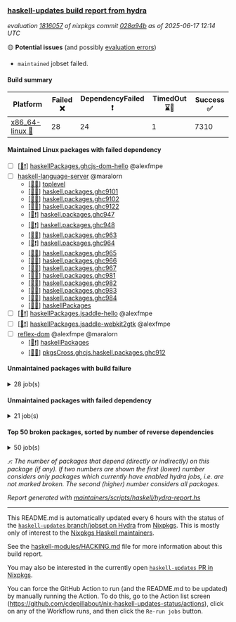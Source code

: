 ### [haskell-updates build report from hydra](https://hydra.nixos.org/jobset/nixpkgs/haskell-updates)
*evaluation [1816057](https://hydra.nixos.org/eval/1816057) of nixpkgs commit [028a94b](https://github.com/NixOS/nixpkgs/commits/028a94be88e833c919631df2973a00ec008062a8) as of 2025-06-17 12:14 UTC*

🟡 **Potential issues** (and possibly [evaluation errors](https://hydra.nixos.org/jobset/nixpkgs/haskell-updates))
  * `maintained` jobset failed.

#### Build summary

 | Platform | Failed ❌ | DependencyFailed ❗ | TimedOut ⌛🚫 | Success ✅ | 
 | --- | --- | --- | --- | --- | 
 | [x86_64-linux 🐧](https://hydra.nixos.org/eval/1816057?filter=.x86_64-linux) | 28 | 24 | 1 | 7310 | 
#### Maintained Linux packages with failed dependency
- [ ] [[🐧❗]](https://hydra.nixos.org/build/300115747) [haskellPackages.ghcjs-dom-hello](https://hydra.nixos.org/eval/1816057?filter=haskellPackages.ghcjs-dom-hello) @alexfmpe
- [ ] [haskell-language-server](https://hydra.nixos.org/eval/1816057?filter=haskell-language-server) @maralorn
  - [[🐧✅]](https://hydra.nixos.org/build/299350482) [toplevel](https://hydra.nixos.org/eval/1816057?filter=haskell-language-server)
  - [[🐧✅]](https://hydra.nixos.org/build/300115708) [haskell.packages.ghc9101](https://hydra.nixos.org/eval/1816057?filter=haskell.packages.ghc9101.haskell-language-server)
  - [[🐧✅]](https://hydra.nixos.org/build/300115711) [haskell.packages.ghc9102](https://hydra.nixos.org/eval/1816057?filter=haskell.packages.ghc9102.haskell-language-server)
  - [[🐧✅]](https://hydra.nixos.org/build/299350473) [haskell.packages.ghc9122](https://hydra.nixos.org/eval/1816057?filter=haskell.packages.ghc9122.haskell-language-server)
  - [[🐧❗]](https://hydra.nixos.org/build/299350476) [haskell.packages.ghc947](https://hydra.nixos.org/eval/1816057?filter=haskell.packages.ghc947.haskell-language-server)
  - [[🐧❗]](https://hydra.nixos.org/build/299350474) [haskell.packages.ghc948](https://hydra.nixos.org/eval/1816057?filter=haskell.packages.ghc948.haskell-language-server)
  - [[🐧✅]](https://hydra.nixos.org/build/299350477) [haskell.packages.ghc963](https://hydra.nixos.org/eval/1816057?filter=haskell.packages.ghc963.haskell-language-server)
  - [[🐧❗]](https://hydra.nixos.org/build/299350475) [haskell.packages.ghc964](https://hydra.nixos.org/eval/1816057?filter=haskell.packages.ghc964.haskell-language-server)
  - [[🐧✅]](https://hydra.nixos.org/build/299350479) [haskell.packages.ghc965](https://hydra.nixos.org/eval/1816057?filter=haskell.packages.ghc965.haskell-language-server)
  - [[🐧✅]](https://hydra.nixos.org/build/299350480) [haskell.packages.ghc966](https://hydra.nixos.org/eval/1816057?filter=haskell.packages.ghc966.haskell-language-server)
  - [[🐧✅]](https://hydra.nixos.org/build/299350478) [haskell.packages.ghc967](https://hydra.nixos.org/eval/1816057?filter=haskell.packages.ghc967.haskell-language-server)
  - [[🐧✅]](https://hydra.nixos.org/build/299350486) [haskell.packages.ghc981](https://hydra.nixos.org/eval/1816057?filter=haskell.packages.ghc981.haskell-language-server)
  - [[🐧✅]](https://hydra.nixos.org/build/299350489) [haskell.packages.ghc982](https://hydra.nixos.org/eval/1816057?filter=haskell.packages.ghc982.haskell-language-server)
  - [[🐧✅]](https://hydra.nixos.org/build/299350498) [haskell.packages.ghc983](https://hydra.nixos.org/eval/1816057?filter=haskell.packages.ghc983.haskell-language-server)
  - [[🐧✅]](https://hydra.nixos.org/build/299350481) [haskell.packages.ghc984](https://hydra.nixos.org/eval/1816057?filter=haskell.packages.ghc984.haskell-language-server)
  - [[🐧✅]](https://hydra.nixos.org/build/299350520) [haskellPackages](https://hydra.nixos.org/eval/1816057?filter=haskellPackages.haskell-language-server)
- [ ] [[🐧❗]](https://hydra.nixos.org/build/300115753) [haskellPackages.jsaddle-hello](https://hydra.nixos.org/eval/1816057?filter=haskellPackages.jsaddle-hello) @alexfmpe
- [ ] [[🐧❗]](https://hydra.nixos.org/build/300115754) [haskellPackages.jsaddle-webkit2gtk](https://hydra.nixos.org/eval/1816057?filter=haskellPackages.jsaddle-webkit2gtk) @alexfmpe
- [ ] [reflex-dom](https://hydra.nixos.org/eval/1816057?filter=reflex-dom) @alexfmpe @maralorn
  - [[🐧❗]](https://hydra.nixos.org/build/300115760) [haskellPackages](https://hydra.nixos.org/eval/1816057?filter=haskellPackages.reflex-dom)
  - [[🐧✅]](https://hydra.nixos.org/build/299350565) [pkgsCross.ghcjs.haskell.packages.ghc912](https://hydra.nixos.org/eval/1816057?filter=pkgsCross.ghcjs.haskell.packages.ghc912.reflex-dom)
#### Unmaintained packages with build failure
<details><summary>28 job(s) </summary>

- [ ] [[🐧❌]](https://hydra.nixos.org/build/299137964) [haskellPackages.gi-soup2](https://hydra.nixos.org/eval/1816057?filter=haskellPackages.gi-soup2)  ⤴️ 6 | 17
- [ ] [[🐧❌]](https://hydra.nixos.org/build/299138284) [haskellPackages.gpu-vulkan-middle](https://hydra.nixos.org/eval/1816057?filter=haskellPackages.gpu-vulkan-middle)  ⤴️ 3 | 7
- [ ] [[🐧❌]](https://hydra.nixos.org/build/299142323) [haskellPackages.xml-picklers](https://hydra.nixos.org/eval/1816057?filter=haskellPackages.xml-picklers)  ⤴️ 2 | 9
- [ ] [[🐧❌]](https://hydra.nixos.org/build/299137660) [haskellPackages.free-vector-spaces](https://hydra.nixos.org/eval/1816057?filter=haskellPackages.free-vector-spaces)  ⤴️ 1 | 7
- [ ] [[🐧❌]](https://hydra.nixos.org/build/299137683) [haskellPackages.fs-api](https://hydra.nixos.org/eval/1816057?filter=haskellPackages.fs-api)  ⤴️ 1 | 1
- [ ] [[🐧❌]](https://hydra.nixos.org/build/299139026) [haskellPackages.jpeg-turbo](https://hydra.nixos.org/eval/1816057?filter=haskellPackages.jpeg-turbo)  ⤴️ 1 | 1
- [ ] [[🐧❌]](https://hydra.nixos.org/build/299350512) [haskellPackages.geomancy-layout](https://hydra.nixos.org/eval/1816057?filter=haskellPackages.geomancy-layout)  ⤴️ 0 | 7
- [ ] [[🐧❌]](https://hydra.nixos.org/build/299140892) [haskellPackages.selda-json](https://hydra.nixos.org/eval/1816057?filter=haskellPackages.selda-json)  ⤴️ 0 | 2
- [ ] [[🐧❌]](https://hydra.nixos.org/build/299138327) [haskellPackages.hash-store](https://hydra.nixos.org/eval/1816057?filter=haskellPackages.hash-store)  ⤴️ 0 | 1
- [ ] [[🐧❌]](https://hydra.nixos.org/build/299139104) [haskellPackages.kmeans](https://hydra.nixos.org/eval/1816057?filter=haskellPackages.kmeans)  ⤴️ 0 | 1
- [ ] [[🐧❌]](https://hydra.nixos.org/build/299186735) [haskellPackages.wire-streams](https://hydra.nixos.org/eval/1816057?filter=haskellPackages.wire-streams)  ⤴️ 0 | 1
- [ ] [[🐧❌]](https://hydra.nixos.org/build/299186680) [haskellPackages.cabal-cargs](https://hydra.nixos.org/eval/1816057?filter=haskellPackages.cabal-cargs) 
- [ ] [[🐧❌]](https://hydra.nixos.org/build/299186683) [haskellPackages.delta-store](https://hydra.nixos.org/eval/1816057?filter=haskellPackages.delta-store) 
- [ ] [[🐧❌]](https://hydra.nixos.org/build/299137822) [haskellPackages.genvalidity-network-uri](https://hydra.nixos.org/eval/1816057?filter=haskellPackages.genvalidity-network-uri) 
- [ ] [[🐧❌]](https://hydra.nixos.org/build/299137903) [haskellPackages.gi-clutter](https://hydra.nixos.org/eval/1816057?filter=haskellPackages.gi-clutter) 
- [ ] [[🐧❌]](https://hydra.nixos.org/build/299137966) [haskellPackages.gitrev-typed](https://hydra.nixos.org/eval/1816057?filter=haskellPackages.gitrev-typed) 
- [ ] [[🐧❌]](https://hydra.nixos.org/build/299138362) [haskellPackages.haskell-halogen-core](https://hydra.nixos.org/eval/1816057?filter=haskellPackages.haskell-halogen-core) 
- [ ] [[🐧❌]](https://hydra.nixos.org/build/299138382) [haskellPackages.haskoin-store](https://hydra.nixos.org/eval/1816057?filter=haskellPackages.haskoin-store) 
- [ ] [[🐧❌]](https://hydra.nixos.org/build/299139409) [haskellPackages.llama-cpp-hs](https://hydra.nixos.org/eval/1816057?filter=haskellPackages.llama-cpp-hs) 
- [ ] [[🐧❌]](https://hydra.nixos.org/build/299139659) [haskellPackages.more-extensible-effects](https://hydra.nixos.org/eval/1816057?filter=haskellPackages.more-extensible-effects) 
- [ ] [[🐧❌]](https://hydra.nixos.org/build/299140266) [haskellPackages.phino](https://hydra.nixos.org/eval/1816057?filter=haskellPackages.phino) 
- [ ] [[🐧❌]](https://hydra.nixos.org/build/299186718) [haskellPackages.rawlock](https://hydra.nixos.org/eval/1816057?filter=haskellPackages.rawlock) 
- [ ] [[🐧❌]](https://hydra.nixos.org/build/299186719) [haskellPackages.rds-data](https://hydra.nixos.org/eval/1816057?filter=haskellPackages.rds-data) 
- [ ] [[🐧❌]](https://hydra.nixos.org/build/299350536) [haskellPackages.resource-registry](https://hydra.nixos.org/eval/1816057?filter=haskellPackages.resource-registry) 
- [ ] [[🐧❌]](https://hydra.nixos.org/build/299141710) [haskellPackages.text-builder-lawful-conversions](https://hydra.nixos.org/eval/1816057?filter=haskellPackages.text-builder-lawful-conversions) 
- [ ] [[🐧❌]](https://hydra.nixos.org/build/299141969) [haskellPackages.unimap](https://hydra.nixos.org/eval/1816057?filter=haskellPackages.unimap) 
- [ ] [[🐧❌]](https://hydra.nixos.org/build/299186734) [haskellPackages.verismith](https://hydra.nixos.org/eval/1816057?filter=haskellPackages.verismith) 
- [ ] [[🐧❌]](https://hydra.nixos.org/build/299186736) [haskellPackages.wsjtx-udp](https://hydra.nixos.org/eval/1816057?filter=haskellPackages.wsjtx-udp) 
</details>

#### Unmaintained packages with failed dependency
<details><summary>21 job(s) </summary>

- [ ] [ihaskell](https://hydra.nixos.org/eval/1816057?filter=ihaskell)  ⤴️ 10 | 18
  - [[🐧❗]](https://hydra.nixos.org/build/299142511) [toplevel](https://hydra.nixos.org/eval/1816057?filter=ihaskell)
  - [[🐧✅]](https://hydra.nixos.org/build/299138863) [haskellPackages](https://hydra.nixos.org/eval/1816057?filter=haskellPackages.ihaskell)
- [ ] [[🐧❗]](https://hydra.nixos.org/build/300115743) [haskellPackages.gi-webkit2](https://hydra.nixos.org/eval/1816057?filter=haskellPackages.gi-webkit2)  ⤴️ 4 | 14
- [ ] [[🐧❗]](https://hydra.nixos.org/build/299138282) [haskellPackages.gpu-vulkan-middle-khr-surface](https://hydra.nixos.org/eval/1816057?filter=haskellPackages.gpu-vulkan-middle-khr-surface)  ⤴️ 2 | 5
- [ ] [[🐧❗]](https://hydra.nixos.org/build/299186709) [haskellPackages.pantry](https://hydra.nixos.org/eval/1816057?filter=haskellPackages.pantry)  ⤴️ 1 | 5
- [ ] [[🐧❗]](https://hydra.nixos.org/build/299140294) [haskellPackages.pontarius-xmpp](https://hydra.nixos.org/eval/1816057?filter=haskellPackages.pontarius-xmpp)  ⤴️ 1 | 4
- [ ] [[🐧❗]](https://hydra.nixos.org/build/299137125) [haskellPackages.dde](https://hydra.nixos.org/eval/1816057?filter=haskellPackages.dde)  ⤴️ 0 | 1
- [ ] [[🐧❗]](https://hydra.nixos.org/build/299138294) [haskellPackages.gpu-vulkan-middle-khr-surface-glfw](https://hydra.nixos.org/eval/1816057?filter=haskellPackages.gpu-vulkan-middle-khr-surface-glfw)  ⤴️ 0 | 1
- [ ] [[🐧❗]](https://hydra.nixos.org/build/299138291) [haskellPackages.gpu-vulkan-middle-khr-swapchain](https://hydra.nixos.org/eval/1816057?filter=haskellPackages.gpu-vulkan-middle-khr-swapchain)  ⤴️ 0 | 1
- [ ] [[🐧❗]](https://hydra.nixos.org/build/299135408) [haskellPackages.JuicyPixels-jpeg-turbo](https://hydra.nixos.org/eval/1816057?filter=haskellPackages.JuicyPixels-jpeg-turbo) 
- [ ] [[🐧❗]](https://hydra.nixos.org/build/299350509) [haskellPackages.fs-sim](https://hydra.nixos.org/eval/1816057?filter=haskellPackages.fs-sim) 
- [ ] [[🐧❗]](https://hydra.nixos.org/build/299137970) [haskellPackages.gi-soup](https://hydra.nixos.org/eval/1816057?filter=haskellPackages.gi-soup) 
- [ ] [[🐧❗]](https://hydra.nixos.org/build/299137933) [haskellPackages.gi-vips](https://hydra.nixos.org/eval/1816057?filter=haskellPackages.gi-vips) 
- [ ] [[🐧❗]](https://hydra.nixos.org/build/300115752) [haskellPackages.hgdal](https://hydra.nixos.org/eval/1816057?filter=haskellPackages.hgdal) 
- [ ] [[🐧❗]](https://hydra.nixos.org/build/299138740) [haskellPackages.hsendxmpp](https://hydra.nixos.org/eval/1816057?filter=haskellPackages.hsendxmpp) 
- [ ] [[🐧❗]](https://hydra.nixos.org/build/299138923) [haskellPackages.inspection-proxy](https://hydra.nixos.org/eval/1816057?filter=haskellPackages.inspection-proxy) 
- [ ] [[🐧❗]](https://hydra.nixos.org/build/299139187) [haskellPackages.lambdabot-xmpp](https://hydra.nixos.org/eval/1816057?filter=haskellPackages.lambdabot-xmpp) 
- [ ] [[🐧❗]](https://hydra.nixos.org/build/300115782) [maintained](https://hydra.nixos.org/eval/1816057?filter=maintained) 
- [ ] [[🐧❗]](https://hydra.nixos.org/build/299186705) [haskellPackages.mega-sdist](https://hydra.nixos.org/eval/1816057?filter=haskellPackages.mega-sdist) 
- [ ] [[🐧❗]](https://hydra.nixos.org/build/299140292) [haskellPackages.pontarius-xmpp-extras](https://hydra.nixos.org/eval/1816057?filter=haskellPackages.pontarius-xmpp-extras) 
</details>

#### Top 50 broken packages, sorted by number of reverse dependencies
<details><summary>50 job(s) </summary>

[haskell98](https://packdeps.haskellers.com/reverse/haskell98) ⤴️ 152  
[failure](https://packdeps.haskellers.com/reverse/failure) ⤴️ 72  
[enumerator](https://packdeps.haskellers.com/reverse/enumerator) ⤴️ 56  
[connection](https://packdeps.haskellers.com/reverse/connection) ⤴️ 50  
[util](https://packdeps.haskellers.com/reverse/util) ⤴️ 49  
[derive](https://packdeps.haskellers.com/reverse/derive) ⤴️ 48  
[fclabels](https://packdeps.haskellers.com/reverse/fclabels) ⤴️ 47  
[syb-with-class](https://packdeps.haskellers.com/reverse/syb-with-class) ⤴️ 42  
[MonadCatchIO-transformers](https://packdeps.haskellers.com/reverse/MonadCatchIO-transformers) ⤴️ 41  
[TypeCompose](https://packdeps.haskellers.com/reverse/TypeCompose) ⤴️ 41  
[PrimitiveArray](https://packdeps.haskellers.com/reverse/PrimitiveArray) ⤴️ 35  
[crypto-random](https://packdeps.haskellers.com/reverse/crypto-random) ⤴️ 35  
[dual](https://packdeps.haskellers.com/reverse/dual) ⤴️ 32  
[hsp](https://packdeps.haskellers.com/reverse/hsp) ⤴️ 32  
[language-ecmascript](https://packdeps.haskellers.com/reverse/language-ecmascript) ⤴️ 31  
[iteratee](https://packdeps.haskellers.com/reverse/iteratee) ⤴️ 29  
[composite-base](https://packdeps.haskellers.com/reverse/composite-base) ⤴️ 28  
[regexpr](https://packdeps.haskellers.com/reverse/regexpr) ⤴️ 27  
[text-format](https://packdeps.haskellers.com/reverse/text-format) ⤴️ 27  
[crypto-numbers](https://packdeps.haskellers.com/reverse/crypto-numbers) ⤴️ 25  
[either-unwrap](https://packdeps.haskellers.com/reverse/either-unwrap) ⤴️ 25  
[Crypto](https://packdeps.haskellers.com/reverse/Crypto) ⤴️ 22  
[crypto-pubkey](https://packdeps.haskellers.com/reverse/crypto-pubkey) ⤴️ 22  
[haskelldb](https://packdeps.haskellers.com/reverse/haskelldb) ⤴️ 22  
[wxdirect](https://packdeps.haskellers.com/reverse/wxdirect) ⤴️ 22  
[BiobaseTypes](https://packdeps.haskellers.com/reverse/BiobaseTypes) ⤴️ 21  
[alg](https://packdeps.haskellers.com/reverse/alg) ⤴️ 21  
[hw-rankselect-base](https://packdeps.haskellers.com/reverse/hw-rankselect-base) ⤴️ 21  
[libxml-sax](https://packdeps.haskellers.com/reverse/libxml-sax) ⤴️ 21  
[wxc](https://packdeps.haskellers.com/reverse/wxc) ⤴️ 21  
[biocore](https://packdeps.haskellers.com/reverse/biocore) ⤴️ 20  
[hw-excess](https://packdeps.haskellers.com/reverse/hw-excess) ⤴️ 20  
[reform](https://packdeps.haskellers.com/reverse/reform) ⤴️ 20  
[wxcore](https://packdeps.haskellers.com/reverse/wxcore) ⤴️ 20  
[attoparsec-enumerator](https://packdeps.haskellers.com/reverse/attoparsec-enumerator) ⤴️ 19  
[cprng-aes](https://packdeps.haskellers.com/reverse/cprng-aes) ⤴️ 19  
[fay](https://packdeps.haskellers.com/reverse/fay) ⤴️ 19  
[harp](https://packdeps.haskellers.com/reverse/harp) ⤴️ 19  
[hsx2hs](https://packdeps.haskellers.com/reverse/hsx2hs) ⤴️ 19  
[hw-balancedparens](https://packdeps.haskellers.com/reverse/hw-balancedparens) ⤴️ 19  
[ixset](https://packdeps.haskellers.com/reverse/ixset) ⤴️ 19  
[mmsyn2](https://packdeps.haskellers.com/reverse/mmsyn2) ⤴️ 19  
[wx](https://packdeps.haskellers.com/reverse/wx) ⤴️ 19  
[BiobaseENA](https://packdeps.haskellers.com/reverse/BiobaseENA) ⤴️ 18  
[asn1-data](https://packdeps.haskellers.com/reverse/asn1-data) ⤴️ 18  
[bytestring-show](https://packdeps.haskellers.com/reverse/bytestring-show) ⤴️ 18  
[dbus-core](https://packdeps.haskellers.com/reverse/dbus-core) ⤴️ 18  
[digit](https://packdeps.haskellers.com/reverse/digit) ⤴️ 18  
[gtksourceview2](https://packdeps.haskellers.com/reverse/gtksourceview2) ⤴️ 18  
[hw-rankselect](https://packdeps.haskellers.com/reverse/hw-rankselect) ⤴️ 18  
</details>


*⤴️: The number of packages that depend (directly or indirectly) on this package (if any). If two numbers are shown the first (lower) number considers only packages which currently have enabled hydra jobs, i.e. are not marked broken. The second (higher) number considers all packages.*

*Report generated with [maintainers/scripts/haskell/hydra-report.hs](https://github.com/NixOS/nixpkgs/blob/haskell-updates/maintainers/scripts/haskell/hydra-report.hs)*


----------------------------------------------------------------------

This README.md is automatically updated every 6 hours with the status of the
[`haskell-updates` branch/jobset on Hydra](https://hydra.nixos.org/jobset/nixpkgs/haskell-updates)
from [Nixpkgs](https://github.com/NixOS/nixpkgs).  This is mostly only of
interest to the [Nixpkgs Haskell maintainers](https://github.com/orgs/NixOS/teams/haskell).

See the
[haskell-modules/HACKING.md](https://github.com/NixOS/nixpkgs/blob/haskell-updates/pkgs/development/haskell-modules/HACKING.md)
file for more information about this build report.

You may also be interested in the currently open
[`haskell-updates` PR in Nixpkgs](https://github.com/nixos/nixpkgs/pulls?q=is%3Apr+is%3Aopen+head%3Ahaskell-updates).

You can force the GitHub Action to run (and the README.md to be updated) by
manually running the Action.  To do this, go to the Action list screen
(https://github.com/cdepillabout/nix-haskell-updates-status/actions),
click on any of the Workflow runs, and then click the `Re-run jobs` button.
